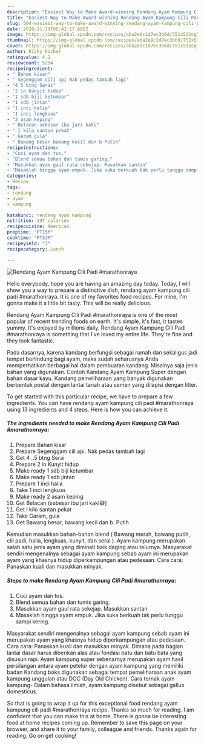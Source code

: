 ```yaml
---
description: "Easiest Way to Make Award-winning Rendang Ayam Kampung Cili Padi #marathonraya"
title: "Easiest Way to Make Award-winning Rendang Ayam Kampung Cili Padi #marathonraya"
slug: 504-easiest-way-to-make-award-winning-rendang-ayam-kampung-cili-padi-marathonraya
date: 2020-11-19T05:41:17.680Z
image: https://img-global.cpcdn.com/recipes/aba2e9c1d7ec3b6d/751x532cq70/rendang-ayam-kampung-cili-padi-marathonraya-resipi-foto-utama.jpg
thumbnail: https://img-global.cpcdn.com/recipes/aba2e9c1d7ec3b6d/751x532cq70/rendang-ayam-kampung-cili-padi-marathonraya-resipi-foto-utama.jpg
cover: https://img-global.cpcdn.com/recipes/aba2e9c1d7ec3b6d/751x532cq70/rendang-ayam-kampung-cili-padi-marathonraya-resipi-foto-utama.jpg
author: Ricky Fisher
ratingvalue: 4.1
reviewcount: 5254
recipeingredient:
- " Bahan kisar"
- " Segenggam cili api Nak pedas tambah lagi"
- "4 5 btng Serai"
- "2 in Kunyit hidup"
- "1 sdb biji ketumbar"
- "1 sdb jintan"
- "1 inci halia"
- "1 inci lengkuas"
- "2 asam keping"
- " Belacan sebesar ibu jari kaki"
- " I kilo santan pekat"
- " Garam gula"
- " Bawang besar bawang kecil dan b Putih"
recipeinstructions:
- "Cuci ayam dan tos."
- "Blend semua bahan dan tumis garing."
- "Masukkan ayam gaul rata sekejap. Masukkan santan"
- "Masaklah hingga ayam empuk. Jika suka berkuah tak perlu tunggu sampi kering."
categories:
- Recipe
tags:
- rendang
- ayam
- kampung

katakunci: rendang ayam kampung 
nutrition: 197 calories
recipecuisine: American
preptime: "PT15M"
cooktime: "PT33M"
recipeyield: "3"
recipecategory: Lunch

---
```



![Rendang Ayam Kampung Cili Padi #marathonraya](https://img-global.cpcdn.com/recipes/aba2e9c1d7ec3b6d/751x532cq70/rendang-ayam-kampung-cili-padi-marathonraya-resipi-foto-utama.jpg)

Hello everybody, hope you are having an amazing day today. Today, I will show you a way to prepare a distinctive dish, rendang ayam kampung cili padi #marathonraya. It is one of my favorites food recipes. For mine, I'm gonna make it a little bit tasty. This will be really delicious.

Rendang Ayam Kampung Cili Padi #marathonraya is one of the most popular of recent trending foods on earth. It's simple, it's fast, it tastes yummy. It's enjoyed by millions daily. Rendang Ayam Kampung Cili Padi #marathonraya is something that I've loved my entire life. They're fine and they look fantastic.

Pada dasarnya, karena kandang berfungsi sebagai rumah dan sekaligus jadi tempat berlindung bagi ayam, maka sudah seharusnya Anda memperhatikan berbagai hal dalam pembuatan kandang. Misalnya saja jenis bahan yang digunakan. Contoh Kandang Ayam Kampung Super dengan bahan dasar kayu. Kandang pemeliharaan yang banyak digunakan berbentuk postal dengan lantai tanah atau semen yang dilapisi dengan litter.


To get started with this particular recipe, we have to prepare a few ingredients. You can have rendang ayam kampung cili padi #marathonraya using 13 ingredients and 4 steps. Here is how you can achieve it.

<!--inarticleads1-->

##### The ingredients needed to make Rendang Ayam Kampung Cili Padi #marathonraya:

1. Prepare  Bahan kisar
1. Prepare  Segenggam cili api. Nak pedas tambah lagi
1. Get 4 ..5 btng Serai
1. Prepare 2 in Kunyit hidup
1. Make ready 1 sdb biji ketumbar
1. Make ready 1 sdb jintan
1. Prepare 1 inci halia
1. Take 1 inci lengkuas
1. Make ready 2 asam keping
1. Get  Belacan (sebesar ibu jari kaki😅)
1. Get  I kilo santan pekat
1. Take  Garam, gula
1. Get  Bawang besar, bawang kecil dan b. Putih


Kemudian masukkan bahan-bahan blend ( Bawang merah, bawang putih, cili padi, halia, lengkuas, kunyit, dan serai ). Ayam kampung merupakan salah satu jenis ayam yang diminati baik daging atau telurnya. Masyarakat sendiri mengenalnya sebagai ayam kampung sebab ayam ini merupakan ayam yang khasnya hidup diperkampungan atau pedesaan. Cara cara: Panaskan kuali dan masukkan minyak. 

<!--inarticleads2-->

##### Steps to make Rendang Ayam Kampung Cili Padi #marathonraya:

1. Cuci ayam dan tos.
1. Blend semua bahan dan tumis garing.
1. Masukkan ayam gaul rata sekejap. Masukkan santan
1. Masaklah hingga ayam empuk. Jika suka berkuah tak perlu tunggu sampi kering.


Masyarakat sendiri mengenalnya sebagai ayam kampung sebab ayam ini merupakan ayam yang khasnya hidup diperkampungan atau pedesaan. Cara cara: Panaskan kuali dan masukkan minyak. Dimana pada bagian lantai dasar harus diberikan alas atau fondasi batu dan batu bata yang disusun rapi. Ayam kampung super sebenarnya merupakan ayam hasil persilangan antara ayam petelur dengan ayam kampung yang memiliki badan Kandang boks digunakan sebagai tempat pemeliharaan anak ayam kampung unggulan atau DOC (Day Old Chicken). Cara ternak ayam kampung- Dalam bahasa ilmiah, ayam kampung disebut sebagai gallus domesticus. 

So that is going to wrap it up for this exceptional food rendang ayam kampung cili padi #marathonraya recipe. Thanks so much for reading. I am confident that you can make this at home. There is gonna be interesting food at home recipes coming up. Remember to save this page on your browser, and share it to your family, colleague and friends. Thanks again for reading. Go on get cooking!
